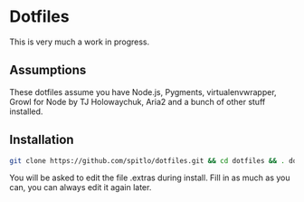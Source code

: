 Dotfiles
============

This is very much a work in progress.

Assumptions
-----------

These dotfiles assume you have Node.js, Pygments, virtualenvwrapper, Growl for Node by TJ Holowaychuk, Aria2 and a bunch of other stuff installed.

Installation
------------

```bash
git clone https://github.com/spitlo/dotfiles.git && cd dotfiles && . does install
```

You will be asked to edit the file .extras during install. Fill in as much as you can, you can always edit it again later.